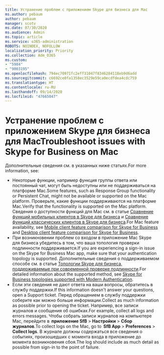 ```yaml
---
title: Устранение проблем с приложением Skype для бизнеса для Mac
ms.author: pebaum
author: pebaum
manager: scotv
ms.date: 07/30/2020
ms.audience: Admin
ms.topic: article
ms.service: o365-administration
ROBOTS: NOINDEX, NOFOLLOW
localization_priority: Priority
ms.collection: Adm_O365
ms.custom:
- "5984"
- "9003195"
ms.openlocfilehash: 794ec70971fc2eff31047f8346284118eb9d6add
ms.sourcegitcommit: c6692ce0fa1358ec3529e59ca0ecdfdea4cdc759
ms.translationtype: HT
ms.contentlocale: ru-RU
ms.lasthandoff: 09/14/2020
ms.locfileid: "47665047"
---
```

# <a name="troubleshoot-issues-with-skype-for-business-on-mac"></a><span data-ttu-id="5940d-102">Устранение проблем с приложением Skype для бизнеса для Mac</span><span class="sxs-lookup"><span data-stu-id="5940d-102">Troubleshoot issues with Skype for Business on Mac</span></span>

<span data-ttu-id="5940d-103">Дополнительные сведения см. в указанных ниже статьях.</span><span class="sxs-lookup"><span data-stu-id="5940d-103">For more information, see:</span></span> 

- <span data-ttu-id="5940d-104">Некоторые функции, например функция группы ответа или постоянный чат, могут быть недоступны или не поддерживаться на платформе Mac.</span><span class="sxs-lookup"><span data-stu-id="5940d-104">Some features, such as Response Group functionality or Persistent Chat, might not be available or supported on the Mac platform.</span></span> <span data-ttu-id="5940d-105">Проверьте, какие функции поддерживаются на платформе Mac.</span><span class="sxs-lookup"><span data-stu-id="5940d-105">Verify that the functionality is supported on the Mac platform.</span></span> <span data-ttu-id="5940d-106">Сведения о доступности функций для Mac см. в статье [Сравнение функций мобильных клиентов в Skype для бизнеса](https://technet.microsoft.com/library/Dn951412.aspx) и [Сравнение функций классических клиентов в Skype для бизнеса](https://docs.microsoft.com/skypeforbusiness/plan-your-deployment/clients-and-devices/desktop-feature-comparison).</span><span class="sxs-lookup"><span data-stu-id="5940d-106">For Mac feature availability, see [Mobile client feature comparison for Skype for Business](https://technet.microsoft.com/library/Dn951412.aspx) and [Desktop client feature comparison for Skype for Business](https://docs.microsoft.com/skypeforbusiness/plan-your-deployment/clients-and-devices/desktop-feature-comparison).</span></span>
- <span data-ttu-id="5940d-107">При возникновении проблем со входом в приложение Mac Skype для бизнеса убедитесь в том, что ваша топология проверки подлинности поддерживается.</span><span class="sxs-lookup"><span data-stu-id="5940d-107">If you are experiencing a sign-in issue on the Skype for Business Mac app, make sure that your authentication topology is supported.</span></span> <span data-ttu-id="5940d-108">Дополнительные сведения о поддерживаемом способе см. в статье [Топологии Skype для бизнеса, поддерживаемые при современной проверке подлинности](https://docs.microsoft.com/skypeforbusiness/plan-your-deployment/modern-authentication/topologies-supported).</span><span class="sxs-lookup"><span data-stu-id="5940d-108">For detailed information about the supported method, see [Skype for Business topologies supported with Modern Authentication](https://docs.microsoft.com/skypeforbusiness/plan-your-deployment/modern-authentication/topologies-supported).</span></span>  
- <span data-ttu-id="5940d-109">Если эти сведения не дают ответа на ваши вопросы, обратитесь в службу поддержки.</span><span class="sxs-lookup"><span data-stu-id="5940d-109">If this information doesn't answer your questions, open a Support ticket.</span></span> <span data-ttu-id="5940d-110">Перед обращением в службу поддержки соберите как можно больше информации.</span><span class="sxs-lookup"><span data-stu-id="5940d-110">Collect as much information as possible prior to opening the ticket.</span></span> <span data-ttu-id="5940d-111">Например, все записи журналов и сообщения об ошибках.</span><span class="sxs-lookup"><span data-stu-id="5940d-111">For example, collect all logs and errors messages.</span></span> <span data-ttu-id="5940d-112">Чтобы собрать записи журналов на компьютере Mac, перейдите в  **приложение SfB** > **Настройки** > **Сбор журналов**.</span><span class="sxs-lookup"><span data-stu-id="5940d-112">To collect logs on the Mac, go to  **SfB App** > **Preferences** > **Collect logs**.</span></span>  <span data-ttu-id="5940d-113">В журнале должны содержаться все сведения о событиях, произошедших с момента входа в приложение до момента возникновения сбоя.</span><span class="sxs-lookup"><span data-stu-id="5940d-113">The log should include as much detail as possible from sign-in to the point of failure.</span></span>